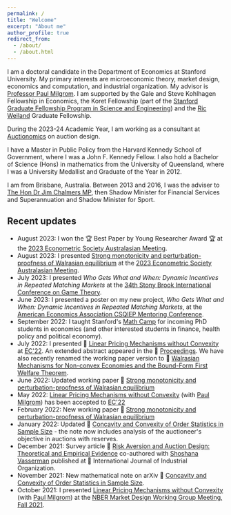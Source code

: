 ```yaml
---
permalink: /
title: "Welcome"
excerpt: "About me"
author_profile: true
redirect_from:
  - /about/
  - /about.html
---
```


I am a doctoral candidate in the Department of Economics at Stanford University. My primary interests are microeconomic theory, market design, economics and computation, and industrial organization. My advisor is [Professor Paul Milgrom](https://milgrom.people.stanford.edu/). I am supported by the Gale and Steve Kohlhagen Fellowship in Economics, the Koret Fellowship (part of the [Stanford Graduate Fellowship Program in Science and Engineering](https://vpge.stanford.edu/fellowships-funding/sgf/details)) and the [Ric Weiland](https://en.wikipedia.org/wiki/Ric_Weiland) Graduate Fellowship.

During the 2023-24 Academic Year, I am working as a consultant at [Auctionomics](https://www.auctionomics.com) on auction design.

I have a Master in Public Policy from the Harvard Kennedy School of Government, where I was a John F. Kennedy Fellow. I also hold a Bachelor of Science (Hons) in mathematics from the University of Queensland, where I was a University Medallist and Graduate of the Year in 2012.

I am from Brisbane, Australia. Between 2013 and 2016, I was the adviser to [The Hon Dr Jim Chalmers MP](https://jimchalmers.org/), then Shadow Minister for Financial Services and Superannuation and Shadow Minister for Sport.

## Recent updates
* August 2023: I won the 🏆 Best Paper by Young Researcher Award 🏆 at the [2023 Econometric Society Australasian Meeting](https://www.esam2023.org).
* August 2023: I presented [Strong monotonicity and perturbation-proofness of Walrasian equilibrium](https://mitchwatt.github.io/files/perturbations.pdf) at the [2023 Econometric Society Australasian Meeting](https://www.esam2023.org).
* July 2023: I presented *Who Gets What and When: Dynamic Incentives in Repeated Matching Markets* at the [34th Stony Brook International Conference on Game Theory](https://gtcenter.org/international-conference/).
* June 2023: I presented a poster on my new project, *Who Gets What and When: Dynamic Incentives in Repeated Matching Markets*, at the [American Economics Association CSQIEP Mentoring Conference](https://www.aeaweb.org/about-aea/committees/aealgbtq/mentor-conference).
* September 2022: I taught Stanford's [Math Camp](https://mitchwatt.github.io/teaching/stanfordmathcamp) for incoming PhD students in economics (and other interested students in finance, health policy and political economy).
* July 2022: I presented 📄 [Linear Pricing Mechanisms without Convexity](https://mitchwatt.github.io/files/PricingMechanismsNonConvex.pdf) at [EC'22](https://ec22.sigecom.org/). An extended abstract appeared in the 📘 [Proceedings](https://doi.org/10.1145/3490486.3538310). We have also recently renamed the working paper version to 📄 [Walrasian Mechanisms for Non-convex Economies and the Bound-Form First Welfare Theorem](https://mitchwatt.github.io/files/PricingMechanismsNonConvex.pdf).
* June 2022: Updated working paper 📄 [Strong monotonicity and perturbation-proofness of Walrasian equilibrium](https://mitchwatt.github.io/files/perturbations.pdf)
* May 2022: [Linear Pricing Mechanisms without Convexity](https://mitchwatt.github.io/files/PricingMechanismsNonConvex.pdf) (with [Paul Milgrom](https://milgrom.people.stanford.edu/)) has been accepted to [EC'22](https://ec22.sigecom.org/)
* February 2022: New working paper 📄  [Strong monotonicity and perturbation-proofness of Walrasian equilibrium](https://mitchwatt.github.io/files/perturbations.pdf)
* January 2022: Updated 📄 [Concavity and Convexity of Order Statistics in Sample Size](https://arxiv.org/abs/2111.04702) - the note now includes analysis of the auctioneer's objective in auctions with reserves.
* December 2021: Survey article 📄 [Risk Aversion and Auction Design: Theoretical and Empirical Evidence](https://doi.org/10.1016/j.ijindorg.2021.102758) co-authored with [Shoshana Vasserman](https://shoshanavasserman.com/) published at 📘 International Journal of Industrial Organization.
* November 2021: New mathematical note on arXiv 📄 [Concavity and Convexity of Order Statistics in Sample Size](https://arxiv.org/abs/2111.04702).
* October 2021: I presented [Linear Pricing Mechanisms without Convexity](https://mitchwatt.github.io/files/PricingMechanismsNonConvex.pdf) (with [Paul Milgrom](https://milgrom.people.stanford.edu/)) at the [NBER Market Design Working Group Meeting, Fall 2021](https://youtu.be/fIJ2Dzmspg4).

